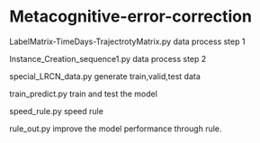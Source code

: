 # Metacognitive-error-correction
LabelMatrix-TimeDays-TrajectrotyMatrix.py   data process step 1

Instance_Creation_sequence1.py  data process step 2

special_LRCN_data.py    generate train,valid,test data

train_predict.py    train and test the model

speed_rule.py   speed rule

rule_out.py     improve the model performance through rule.
